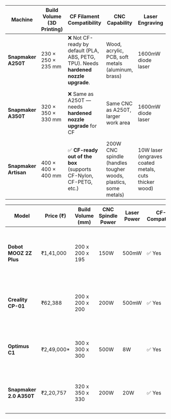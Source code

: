 | Machine               | Build Volume (3D Printing) | CF Filament Compatibility                                                           | CNC Capability                                                  | Laser Engraving                                       | Frame & Stability                             | Software                 | Price (Without Dual)        | Price (With Dual Extruder) | Notes                                                           |
| --------------------- | -------------------------- | ----------------------------------------------------------------------------------- | --------------------------------------------------------------- | ----------------------------------------------------- | --------------------------------------------- | ------------------------ | --------------------------- | -------------------------- | --------------------------------------------------------------- |
| **Snapmaker A250T**   | 230 × 250 × 235 mm         | ❌ Not CF-ready by default (PLA, ABS, PETG, TPU). Needs **hardened nozzle upgrade**. | Wood, acrylic, PCB, soft metals (aluminum, brass)               | 1600mW diode laser                                    | All-metal modular frame                       | Luban + Cura             | \~₹1.35–1.45L               | \~₹1.8–2.0L                | Compact, budget-friendly, but **CF upgrade required**           |
| **Snapmaker A350T**   | 320 × 350 × 330 mm         | ❌ Same as A250T — needs **hardened nozzle upgrade** for CF                          | Same CNC as A250T, larger work area                             | 1600mW diode laser                                    | Stronger frame & linear modules for stability | Luban + Cura/Prusa       | \~₹1.65–1.79L               | \~₹2.2–2.4L                | ✅ Best within budget, excellent size, **CF-ready with upgrade** |
| **Snapmaker Artisan** | 400 × 400 × 400 mm         | ✅ **CF-ready out of the box** (supports CF-Nylon, CF-PETG, etc.)                    | 200W CNC spindle (handles tougher woods, plastics, some metals) | 10W laser (engraves coated metals, cuts thicker wood) | Industrial-grade rails, high precision        | Luban + advanced slicers | \~₹2.8–3.0L (dual included) | Same (\~₹2.8–3.0L)         | Fully CF-ready, prosumer grade, but **above ₹2.5L budget**      |




| Model                   | Price (₹)   | Build Volume (mm) | CNC Spindle Power | Laser Power | CF-Compatible | Notable Features                                                             |
| ----------------------- | ----------- | ----------------- | ----------------- | ----------- | ------------- | ---------------------------------------------------------------------------- |
| **Dobot MOOZ 2Z Plus**  | ₹1,41,000   | 200 x 200 x 195   | 150W              | 500mW       | ✅ Yes         | Modular design, Wi-Fi connectivity, touchscreen interface, compact footprint |
| **Creality CP-01**      | ₹62,388     | 200 x 200 x 200   | 200W              | 500mW       | ✅ Yes         | All-metal frame, 3-in-1 functionality, user-friendly interface               |
| **Optimus C1**          | ₹2,49,000\* | 300 x 300 x 300   | 500W              | 8W          | ✅ Yes         | Fully enclosed, auto-bed leveling, supports a wide range of materials        |
| **Snapmaker 2.0 A350T** | ₹2,20,757   | 320 x 350 x 330   | 200W              | 20W         | ✅ Yes         | Modular design, touchscreen interface, robust build quality                  |
